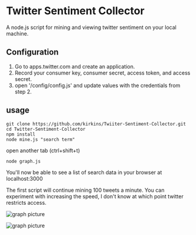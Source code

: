 # Twitter Sentiment Collector

A node.js script for mining and viewing twitter sentiment on your local machine. 

## Configuration
1. Go to apps.twitter.com and create an application.
2. Record your consumer key, consumer secret, access token, and access secret.
3. open '/config/config.js' and update values with the credentials from step 2.

## usage
    git clone https://github.com/kirkins/Twiiter-Sentiment-Collector.git
    cd Twitter-Sentiment-Collector
    npm install
    node mine.js "search term"
    
open another tab (ctrl+shift+t)
    
    node graph.js

You'll now be able to see a list of search data in your browser at localhost:3000

The first script will continue mining 100 tweets a minute. You can experiment with increasing the speed, I don't know at which point twitter restricts access.

![graph picture](http://imgur.com/a/uTxur)

![graph picture](http://imgur.com/a/9RxLU)
